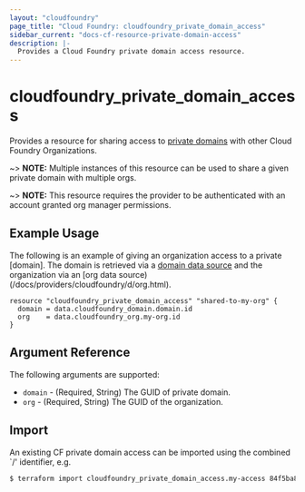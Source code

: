 ```yaml
---
layout: "cloudfoundry"
page_title: "Cloud Foundry: cloudfoundry_private_domain_access"
sidebar_current: "docs-cf-resource-private-domain-access"
description: |-
  Provides a Cloud Foundry private domain access resource.
---
```


# cloudfoundry\_private\_domain\_access

Provides a resource for sharing access to [private domains](https://docs.cloudfoundry.org/devguide/deploy-apps/routes-domains.html#domains) with other Cloud Foundry Organizations.

~> **NOTE:** Multiple instances of this resource can be used to share a given private domain with multiple orgs.

~> **NOTE:** This resource requires the provider to be authenticated with an account granted org manager permissions.


## Example Usage

The following is an example of giving an organization access to a private [domain]. The
domain is retrieved via a [domain data source](/docs/providers/cloudfoundry/d/domain.html)
and the organization via an [org data source)(/docs/providers/cloudfoundry/d/org.html).

```hcl
resource "cloudfoundry_private_domain_access" "shared-to-my-org" {
  domain = data.cloudfoundry_domain.domain.id
  org    = data.cloudfoundry_org.my-org.id
}
```

## Argument Reference

The following arguments are supported:

* `domain` - (Required, String) The GUID of private domain.
* `org`    - (Required, String) The GUID of the organization.

## Import

An existing CF private domain access can be imported using the combined `<org-guid>/<domain-guid>' identifier, e.g.

```bash
$ terraform import cloudfoundry_private_domain_access.my-access 84f5ba83-1728-481f-9a62-72d109e4be74/c8eba5e6-5a21-45ee-ae0a-59b1f650888a
```
